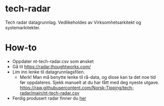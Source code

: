 # tech-radar
Tech radar datagrunnlag. Vedlikeholdes av Virksomhetsarkitekt og systemarkitekter.

# How-to
- Oppdater nt-tech-radar.csv som ønsket
- Gå til https://radar.thoughtworks.com/
- Lim inn lenke til datagrunnlagsfilen.
   - Merk! Man må benytte lenke til rå-data, og disse kan ta det noe tid før oppdateres. Sjekk manuelt at du har fått med deg nyeste utgave. https://raw.githubusercontent.com/Norsk-Tipping/tech-radar/main/nt-tech-radar.csv
- Ferdig produsert radar finner du [her](https://radar.thoughtworks.com/?documentId=https%3A%2F%2Fraw.githubusercontent.com%2FNorsk-Tipping%2Ftech-radar%2Fmain%2Fnt-tech-radar.csv)
